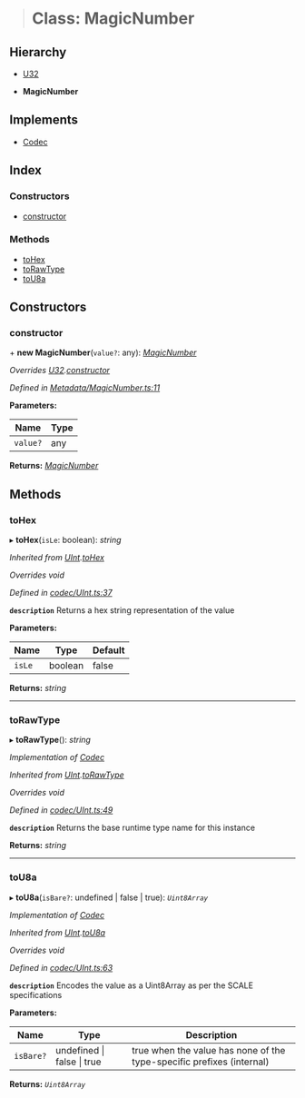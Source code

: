 > # Class: MagicNumber

## Hierarchy

  * [U32](_primitive_u32_.u32.md)

  * **MagicNumber**

## Implements

* [Codec](../interfaces/_types_.codec.md)

## Index

### Constructors

* [constructor](_metadata_magicnumber_.magicnumber.md#constructor)

### Methods

* [toHex](_metadata_magicnumber_.magicnumber.md#tohex)
* [toRawType](_metadata_magicnumber_.magicnumber.md#torawtype)
* [toU8a](_metadata_magicnumber_.magicnumber.md#tou8a)

## Constructors

###  constructor

\+ **new MagicNumber**(`value?`: any): *[MagicNumber](_metadata_magicnumber_.magicnumber.md)*

*Overrides [U32](_primitive_u32_.u32.md).[constructor](_primitive_u32_.u32.md#constructor)*

*Defined in [Metadata/MagicNumber.ts:11](https://github.com/polkadot-js/api/blob/3d8fbcf/packages/types/src/Metadata/MagicNumber.ts#L11)*

**Parameters:**

Name | Type |
------ | ------ |
`value?` | any |

**Returns:** *[MagicNumber](_metadata_magicnumber_.magicnumber.md)*

## Methods

###  toHex

▸ **toHex**(`isLe`: boolean): *string*

*Inherited from [UInt](_codec_uint_.uint.md).[toHex](_codec_uint_.uint.md#tohex)*

*Overrides void*

*Defined in [codec/UInt.ts:37](https://github.com/polkadot-js/api/blob/3d8fbcf/packages/types/src/codec/UInt.ts#L37)*

**`description`** Returns a hex string representation of the value

**Parameters:**

Name | Type | Default |
------ | ------ | ------ |
`isLe` | boolean | false |

**Returns:** *string*

___

###  toRawType

▸ **toRawType**(): *string*

*Implementation of [Codec](../interfaces/_types_.codec.md)*

*Inherited from [UInt](_codec_uint_.uint.md).[toRawType](_codec_uint_.uint.md#torawtype)*

*Overrides void*

*Defined in [codec/UInt.ts:49](https://github.com/polkadot-js/api/blob/3d8fbcf/packages/types/src/codec/UInt.ts#L49)*

**`description`** Returns the base runtime type name for this instance

**Returns:** *string*

___

###  toU8a

▸ **toU8a**(`isBare?`: undefined | false | true): *`Uint8Array`*

*Implementation of [Codec](../interfaces/_types_.codec.md)*

*Inherited from [UInt](_codec_uint_.uint.md).[toU8a](_codec_uint_.uint.md#tou8a)*

*Overrides void*

*Defined in [codec/UInt.ts:63](https://github.com/polkadot-js/api/blob/3d8fbcf/packages/types/src/codec/UInt.ts#L63)*

**`description`** Encodes the value as a Uint8Array as per the SCALE specifications

**Parameters:**

Name | Type | Description |
------ | ------ | ------ |
`isBare?` | undefined \| false \| true | true when the value has none of the type-specific prefixes (internal)  |

**Returns:** *`Uint8Array`*